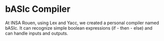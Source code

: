 # bASIc Compiler

At INSA Rouen, using Lex and Yacc, we created a personal compiler named bASIc. It can recognize simple boolean expressions (if - then - else) and can handle inputs and outputs.
